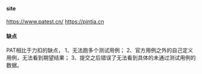 #### site
https://www.patest.cn/
https://pintia.cn


#### 缺点
PAT相比于力扣的缺点，
1、无法跑多个测试用例；
2、官方用例之外的自己定义用例，无法看到期望结果；
3、提交之后错误了无法看到具体的未通过测试用例的数据。
